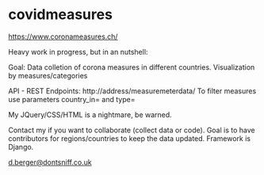 # covidmeasures

https://www.coronameasures.ch/

Heavy work in progress, but in an nutshell:

Goal: 
Data colletion of corona measures in different countries.
Visualization by measures/categories

API - REST Endpoints:
http://address/measuremeterdata/
To filter measures use parameters country_in= and type=

My JQuery/CSS/HTML is a nightmare, be warned. 

Contact my if you want to collaborate (collect data or code).
Goal is to have contributors for regions/countries to keep the data updated.
Framework is Django. 

d.berger@dontsniff.co.uk
